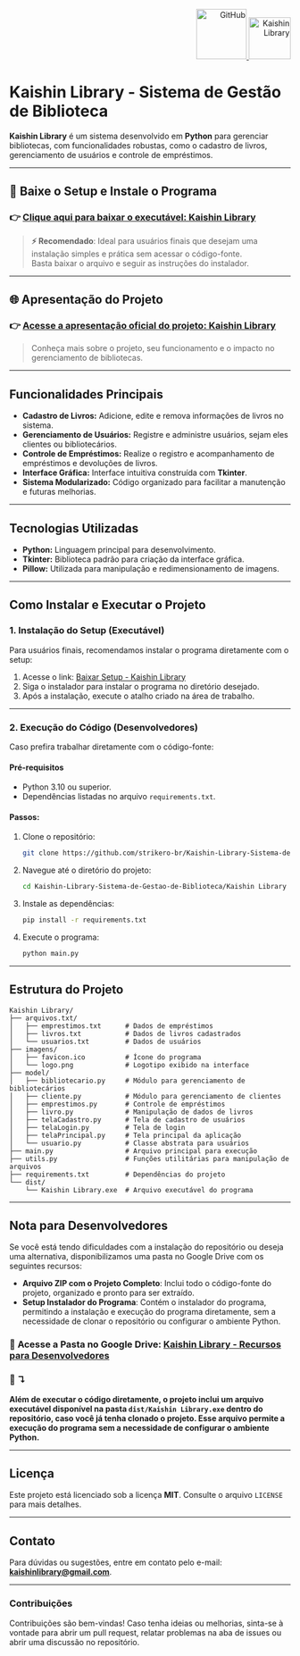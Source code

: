 <p align="right">
  <a href="https://github.com/strikero-br/Kaishin-Library-Sistema-de-Gestao-de-Biblioteca">
    <img src="https://img.icons8.com/win10/200/228BE6/github.png" alt="GitHub" width="90" height="90">
  </a>
  <a href="https://kaishinlibrary.my.canva.site/">
    <img src="https://cdn.discordapp.com/attachments/1308085240350249081/1308090738373955584/pixelcut-export.png?ex=6743456f&is=6741f3ef&hm=b6ca41284d76e8e3fc99a07958e374cfa080bef2fb9fe1ecdd367b34296536c5&" alt="Kaishin Library" width="75" height="75">
  </a>
</p>

# Kaishin Library - Sistema de Gestão de Biblioteca 

**Kaishin Library** é um sistema desenvolvido em **Python** para gerenciar bibliotecas, com funcionalidades robustas, como o cadastro de livros, gerenciamento de usuários e controle de empréstimos. 

---

## 🚀 **Baixe o Setup e Instale o Programa**
### 👉 [Clique aqui para baixar o executável: Kaishin Library](https://drive.google.com/file/d/1XGQ-7CWQrnbaIiEF6rBf8MWZ9qR41QgJ/view?usp=drive_link)

> **⚡ Recomendado**: Ideal para usuários finais que desejam uma instalação simples e prática sem acessar o código-fonte.  
> Basta baixar o arquivo e seguir as instruções do instalador.

---

## 🌐 **Apresentação do Projeto**
### 👉 [Acesse a apresentação oficial do projeto: Kaishin Library](https://kaishinlibrary.my.canva.site/)

> Conheça mais sobre o projeto, seu funcionamento e o impacto no gerenciamento de bibliotecas.

---

## **Funcionalidades Principais**

- **Cadastro de Livros:** Adicione, edite e remova informações de livros no sistema.
- **Gerenciamento de Usuários:** Registre e administre usuários, sejam eles clientes ou bibliotecários.
- **Controle de Empréstimos:** Realize o registro e acompanhamento de empréstimos e devoluções de livros.
- **Interface Gráfica:** Interface intuitiva construída com **Tkinter**.
- **Sistema Modularizado:** Código organizado para facilitar a manutenção e futuras melhorias.

---

## **Tecnologias Utilizadas**

- **Python:** Linguagem principal para desenvolvimento.
- **Tkinter:** Biblioteca padrão para criação da interface gráfica.
- **Pillow:** Utilizada para manipulação e redimensionamento de imagens.

---

## **Como Instalar e Executar o Projeto**

### **1. Instalação do Setup (Executável)**
Para usuários finais, recomendamos instalar o programa diretamente com o setup:
1. Acesse o link: [Baixar Setup - Kaishin Library](https://drive.google.com/file/d/1XGQ-7CWQrnbaIiEF6rBf8MWZ9qR41QgJ/view?usp=drive_link)
2. Siga o instalador para instalar o programa no diretório desejado.
3. Após a instalação, execute o atalho criado na área de trabalho.

---

### **2. Execução do Código (Desenvolvedores)**

Caso prefira trabalhar diretamente com o código-fonte:

#### **Pré-requisitos**
- Python 3.10 ou superior.
- Dependências listadas no arquivo `requirements.txt`.

#### **Passos:**
1. Clone o repositório:
   ```bash
   git clone https://github.com/strikero-br/Kaishin-Library-Sistema-de-Gestao-de-Biblioteca.git
   ```

2. Navegue até o diretório do projeto:
   ```bash
   cd Kaishin-Library-Sistema-de-Gestao-de-Biblioteca/Kaishin Library
   ```

3. Instale as dependências:
   ```bash
   pip install -r requirements.txt
   ```

4. Execute o programa:
   ```bash
   python main.py
   ```

---

## **Estrutura do Projeto**

```plaintext
Kaishin Library/
├── arquivos.txt/
│   ├── emprestimos.txt      # Dados de empréstimos
│   ├── livros.txt           # Dados de livros cadastrados
│   └── usuarios.txt         # Dados de usuários
├── imagens/
│   ├── favicon.ico          # Ícone do programa
│   └── logo.png             # Logotipo exibido na interface
├── model/
│   ├── bibliotecario.py     # Módulo para gerenciamento de bibliotecários
│   ├── cliente.py           # Módulo para gerenciamento de clientes
│   ├── emprestimos.py       # Controle de empréstimos
│   ├── livro.py             # Manipulação de dados de livros
│   ├── telaCadastro.py      # Tela de cadastro de usuários
│   ├── telaLogin.py         # Tela de login
│   ├── telaPrincipal.py     # Tela principal da aplicação
│   └── usuario.py           # Classe abstrata para usuários
├── main.py                  # Arquivo principal para execução
├── utils.py                 # Funções utilitárias para manipulação de arquivos
├── requirements.txt         # Dependências do projeto
└── dist/
    └── Kaishin Library.exe  # Arquivo executável do programa
```

---

## **Nota para Desenvolvedores**

Se você está tendo dificuldades com a instalação do repositório ou deseja uma alternativa, disponibilizamos uma pasta no Google Drive com os seguintes recursos:

- **Arquivo ZIP com o Projeto Completo**: Inclui todo o código-fonte do projeto, organizado e pronto para ser extraído.
- **Setup Instalador do Programa**: Contém o instalador do programa, permitindo a instalação e execução do programa diretamente, sem a necessidade de clonar o repositório ou configurar o ambiente Python.

### 📂 **Acesse a Pasta no Google Drive**: [Kaishin Library - Recursos para Desenvolvedores](https://drive.google.com/drive/folders/19r-Hj3NrSVdm5Nbn87oS-BwpLNeV9f7z?usp=drive_link)


### 📌 **↴**

**Além de executar o código diretamente, o projeto inclui um arquivo executável disponível na pasta `dist/Kaishin Library.exe` dentro do repositório, caso você já tenha clonado o projeto. Esse arquivo permite a execução do programa sem a necessidade de configurar o ambiente Python.**


--- 


## **Licença**

Este projeto está licenciado sob a licença **MIT**. Consulte o arquivo `LICENSE` para mais detalhes.

---

## **Contato**

Para dúvidas ou sugestões, entre em contato pelo e-mail: **kaishinlibrary@gmail.com**.

---

### **Contribuições**
Contribuições são bem-vindas! Caso tenha ideias ou melhorias, sinta-se à vontade para abrir um pull request, relatar problemas na aba de issues ou abrir uma discussão no repositório.
